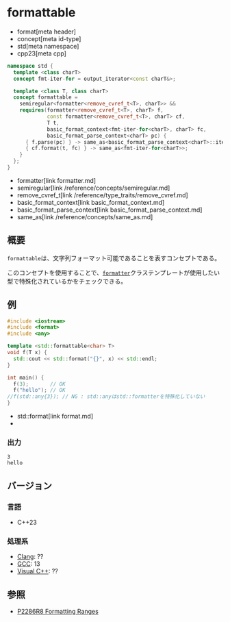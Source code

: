 # formattable
* format[meta header]
* concept[meta id-type]
* std[meta namespace]
* cpp23[meta cpp]

```cpp
namespace std {
  template <class charT>
  concept fmt-iter-for = output_iterator<const charT&>;

  template <class T, class charT>
  concept formattable =
    semiregular<formatter<remove_cvref_t<T>, charT>> &&
    requires(formatter<remove_cvref_t<T>, charT> f,
             const formatter<remove_cvref_t<T>, charT> cf,
             T t,
             basic_format_context<fmt-iter-for<charT>, charT> fc,
             basic_format_parse_context<charT> pc) {
      { f.parse(pc) } -> same_as<basic_format_parse_context<charT>::iterator>;
      { cf.format(t, fc) } -> same_as<fmt-iter-for<charT>>;
    }
  };
}
```
* formatter[link formatter.md]
* semiregular[link /reference/concepts/semiregular.md]
* remove_cvref_t[link /reference/type_traits/remove_cvref.md]
* basic_format_context[link basic_format_context.md]
* basic_format_parse_context[link basic_format_parse_context.md]
* same_as[link /reference/concepts/same_as.md]

## 概要
`formattable`は、文字列フォーマット可能であることを表すコンセプトである。

このコンセプトを使用することで、[`formatter`](formatter.md)クラステンプレートが使用したい型で特殊化されているかをチェックできる。


## 例
```cpp example
#include <iostream>
#include <format>
#include <any>

template <std::formattable<char> T>
void f(T x) {
  std::cout << std::format("{}", x) << std::endl;
}

int main() {
  f(3);       // OK
  f("hello"); // OK
//f(std::any{3}); // NG : std::anyはstd::formatterを特殊化していない
}
```
* std::format[link format.md]
* 

### 出力
```
3
hello
```

## バージョン
### 言語
- C++23

### 処理系
- [Clang](/implementation.md#clang): ??
- [GCC](/implementation.md#gcc): 13
- [Visual C++](/implementation.md#visual_cpp): ??


## 参照
- [P2286R8 Formatting Ranges](https://www.open-std.org/jtc1/sc22/wg21/docs/papers/2022/p2286r8.html)
